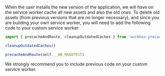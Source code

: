 When the user installs the new version of the application, we will have on the service worker cache all new assets and
also the old ones. To delete old assets (from previous versions that are no longer necessary), and since you are 
building your own service worker, you will need to add the following code to your custom service worker:

```js
import { precacheAndRoute, cleanupOutdatedCaches } from 'workbox-precaching'

cleanupOutdatedCaches()

precacheAndRoute(self.__WB_MANIFEST)
```

We strongly recommend you to include previous code on your custom service worker.
